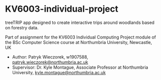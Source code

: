 # KV6003-individual-project

treeTRIP app designed to create interactive trips around woodlands based on forestry data.

Part of assignment for the KV6003 Individual Computing Project module of the BSc Computer Science course at Northumbria University, Newcastle, UK

-	Author: Patryk Wieczorek, w1907588, patryk.wieczorek@northumbria.ac.uk
-	Supervisor: Dr. Kyle Montague, Associate Professor at Northumbria University, kyle.montague@northumbria.ac.uk
